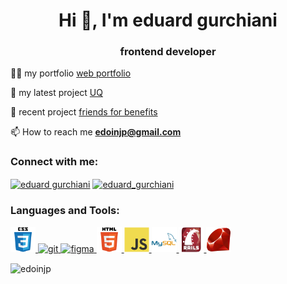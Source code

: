 <h1 align="center">Hi 👋, I'm eduard gurchiani</h1>
<h3 align="center">frontend developer</h3>


👨‍💻 my portfolio [web portfolio](https://edoinjp.github.io/web-portfolio)

🔭 my latest project [UQ](http://www.uqedu.org)

👯 recent project [friends for benefits](http://friends4benefits-c2cabb89a5bb.herokuapp.com)

📫 How to reach me **edoinjp@gmail.com**

<h3 align="left">Connect with me:</h3>
<p align="left">
<a href="https://linkedin.com/in/eduard-gurchiani" target="blank"><img align="center" src="https://raw.githubusercontent.com/rahuldkjain/github-profile-readme-generator/master/src/images/icons/Social/linked-in-alt.svg" alt="eduard gurchiani" height="30" width="40" /></a>
<a href="https://instagram.com/eduard_gurchiani" target="blank"><img align="center" src="https://raw.githubusercontent.com/rahuldkjain/github-profile-readme-generator/master/src/images/icons/Social/instagram.svg" alt="eduard_gurchiani" height="30" width="40" /></a>
</p>

<h3 align="left">Languages and Tools:</h3>
<p align="left"> <a href="https://www.w3schools.com/css/" target="_blank" rel="noreferrer"> 
  <img src="https://raw.githubusercontent.com/devicons/devicon/master/icons/css3/css3-original-wordmark.svg" alt="css3" width="40" height="40"/> </a> <a href="https://www.figma.com/" target="_blank" rel="noreferrer"> 
    <img src="https://www.vectorlogo.zone/logos/git-scm/git-scm-icon.svg" alt="git" width="40" height="40"/> </a> <a href="https://www.w3.org/html/" target="_blank" rel="noreferrer">
  <img src="https://www.vectorlogo.zone/logos/figma/figma-icon.svg" alt="figma" width="40" height="40"/> </a> <a href="https://git-scm.com/" target="_blank" rel="noreferrer">
             <img src="https://raw.githubusercontent.com/devicons/devicon/master/icons/html5/html5-original-wordmark.svg" alt="html5" width="40" height="40"/> </a> <a               
          href="https://developer.mozilla.org/en-US/docs/Web/JavaScript" target="_blank" rel="noreferrer"> 
       <img src="https://raw.githubusercontent.com/devicons/devicon/master/icons/javascript/javascript-original.svg" alt="javascript" width="40" height="40"/> </a> <a            
         href="https://www.mysql.com/" target="_blank" rel="noreferrer"> 
       <img src="https://raw.githubusercontent.com/devicons/devicon/master/icons/mysql/mysql-original-wordmark.svg" alt="mysql" width="40" height="40"/> </a> <a   
          href="https://rubyonrails.org" target="_blank" rel="noreferrer">
       <img src="https://raw.githubusercontent.com/devicons/devicon/master/icons/rails/rails-original-wordmark.svg" alt="rails" width="40" height="40"/> </a> <a href="https://www.ruby-lang.org/en/" target="_blank" rel="noreferrer"> 
         <img src="https://raw.githubusercontent.com/devicons/devicon/master/icons/ruby/ruby-original.svg" alt="ruby" width="40" height="40"/> </a> </p>

<p><img align="center" src="https://github-readme-stats.vercel.app/api/top-langs?username=edoinjp&show_icons=true&locale=en&layout=compact" alt="edoinjp" /></p>

